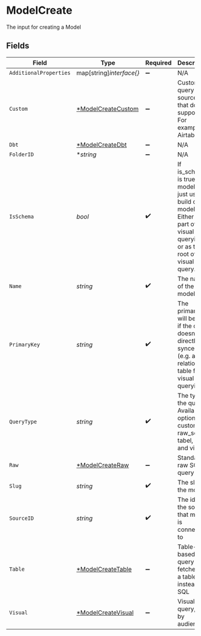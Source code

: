 # ModelCreate

The input for creating a Model


## Fields

| Field                                                                                                                                    | Type                                                                                                                                     | Required                                                                                                                                 | Description                                                                                                                              |
| ---------------------------------------------------------------------------------------------------------------------------------------- | ---------------------------------------------------------------------------------------------------------------------------------------- | ---------------------------------------------------------------------------------------------------------------------------------------- | ---------------------------------------------------------------------------------------------------------------------------------------- |
| `AdditionalProperties`                                                                                                                   | map[string]*interface{}*                                                                                                                 | :heavy_minus_sign:                                                                                                                       | N/A                                                                                                                                      |
| `Custom`                                                                                                                                 | [*ModelCreateCustom](../../models/shared/modelcreatecustom.md)                                                                           | :heavy_minus_sign:                                                                                                                       | Custom query for sources that doesn't support sql. For example, Airtable.                                                                |
| `Dbt`                                                                                                                                    | [*ModelCreateDbt](../../models/shared/modelcreatedbt.md)                                                                                 | :heavy_minus_sign:                                                                                                                       | N/A                                                                                                                                      |
| `FolderID`                                                                                                                               | **string*                                                                                                                                | :heavy_minus_sign:                                                                                                                       | N/A                                                                                                                                      |
| `IsSchema`                                                                                                                               | *bool*                                                                                                                                   | :heavy_check_mark:                                                                                                                       | If is_schema is true, the model is just used to build other models.<br/>Either as part of visual querying, or as the root of a visual query. |
| `Name`                                                                                                                                   | *string*                                                                                                                                 | :heavy_check_mark:                                                                                                                       | The name of the model                                                                                                                    |
| `PrimaryKey`                                                                                                                             | *string*                                                                                                                                 | :heavy_check_mark:                                                                                                                       | The primary key will be null if the query doesn't get directly synced (e.g. a relationship table for visual querying)                    |
| `QueryType`                                                                                                                              | *string*                                                                                                                                 | :heavy_check_mark:                                                                                                                       | The type of the query. Available options: custom, raw_sql, tabel, dbt and visual.                                                        |
| `Raw`                                                                                                                                    | [*ModelCreateRaw](../../models/shared/modelcreateraw.md)                                                                                 | :heavy_minus_sign:                                                                                                                       | Standard raw SQL query                                                                                                                   |
| `Slug`                                                                                                                                   | *string*                                                                                                                                 | :heavy_check_mark:                                                                                                                       | The slug of the model                                                                                                                    |
| `SourceID`                                                                                                                               | *string*                                                                                                                                 | :heavy_check_mark:                                                                                                                       | The id of the source that model is connected to                                                                                          |
| `Table`                                                                                                                                  | [*ModelCreateTable](../../models/shared/modelcreatetable.md)                                                                             | :heavy_minus_sign:                                                                                                                       | Table-based query that fetches on a table instead of SQL                                                                                 |
| `Visual`                                                                                                                                 | [*ModelCreateVisual](../../models/shared/modelcreatevisual.md)                                                                           | :heavy_minus_sign:                                                                                                                       | Visual query, used by audience                                                                                                           |
